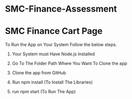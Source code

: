 # SMC-Finance-Assessment

# SMC Finance Cart Page

To Run the App on Your System Follow the below steps.

1) Your System must Have Node.js Installed

2) Go To The Folder Path Where You Want To Clone the app

3) Clone the app from GitHub

4) Run npm install (To Install The Libraries)

5) run npm start  (To Run The App)
